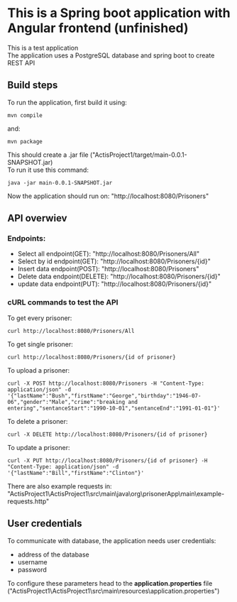 # This is a Spring boot application with Angular frontend (unfinished)
This is a test application \
The application uses a PostgreSQL database and spring boot to create REST API 

## Build steps

To run the application, first build it using: 

	mvn compile

 and:

 	mvn package

  This should create a .jar file ("ActisProject1/target/main-0.0.1-SNAPSHOT.jar) \
  To run it use this command:

  	java -jar main-0.0.1-SNAPSHOT.jar

Now the application should run on: "http://localhost:8080/Prisoners"

## API overwiev

### Endpoints:

<ul>
  <li>Select all endpoint(GET): "http://localhost:8080/Prisoners/All"</li>
  <li>Select by id endpoint(GET): "http://localhost:8080/Prisoners/{id}"</li>
  <li>Insert data endpoint(POST): "http://localhost:8080/Prisoners"</li>
  <li>Delete data endpoint(DELETE): "http://localhost:8080/Prisoners/{id}"</li>
  <li>update data endpoint(PUT): "http://localhost:8080/Prisoners/{id}"</li>
</ul>

### cURL commands to test the API

To get every prisoner:

 	curl http://localhost:8080/Prisoners/All

To get single prisoner:

	curl http://localhost:8080/Prisoners/{id of prisoner}  

 To upload a prisoner:

 	curl -X POST http://localhost:8080/Prisoners -H "Content-Type: application/json" -d '{"lastName":"Bush","firstName":"George","birthday":"1946-07-06","gender":"Male","crime":"breaking and entering","sentanceStart":"1990-10-01","sentanceEnd":"1991-01-01"}'

 To delete a prisoner:

 	curl -X DELETE http://localhost:8080/Prisoners/{id of prisoner}

  To update a prisoner:

  	curl -X PUT http://localhost:8080/Prisoners/{id of prisoner} -H "Content-Type: application/json" -d '{"lastName":"Bill","firstName":"Clinton"}'

   There are also example requests in: "ActisProject1\ActisProject1\src\main\java\org\prisonerApp\main\example-requests.http"

## User credentials
To communicate with database, the application needs user credentials: 
<ul>
  <li>address of the database</li>
  <li>username</li>
  <li>password</li>
</ul>
To configure these parameters head to the <b>application.properties</b> file ("ActisProject1\ActisProject1\src\main\resources\application.properties")
